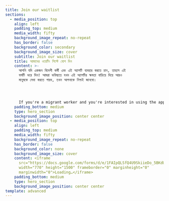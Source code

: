 ```yaml
---
title: Join our waitlist
sections:
  - media_position: top
    align: left
    padding_top: medium
    media_width: fifty
    background_image_repeat: no-repeat
    has_border: false
    background_color: secondary
    background_image_size: cover
    subtitle: Join our waitlist
    title: আমাদের ওয়েটিং লিস্টে যোগ দিন
    content: >-
      আপনি যদি একজন বিদেশী কর্মী এবং এই অ্যাপটি ব্যবহার করতে চান, তাহলে এই
      ফর্মটি ভরে দিন! আমরা ভবিষ্যতে যখন এই অ্যাপটির ক্ষমতা বাড়িয়ে দিয়ে আরও
      মানুষকে সেবা করতে পারব, তখন আপনাকে নিশ্চই জানবো।




      If you're a migrant worker and you're interested in using the app, fill in this form! We will let you know as soon as we open it up to more users.
    padding_bottom: medium
    type: hero_section
    background_image_position: center center
  - media_position: top
    align: left
    padding_top: medium
    media_width: fifty
    background_image_repeat: no-repeat
    has_border: false
    background_color: none
    background_image_size: cover
    content: <iframe
      src="https://docs.google.com/forms/d/e/1FAIpQLSfQ4U9SkiieDo_5BKdUt9HafDaNjpRzv3RZ--hdk4aEwIclDw/viewform?embedded=true"
      width="770" height="1500" frameborder="0" marginheight="0"
      marginwidth="0">Loading…</iframe>
    padding_bottom: medium
    type: hero_section
    background_image_position: center center
template: advanced
---
```

